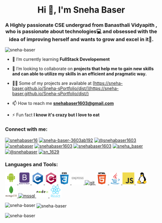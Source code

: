 <h1 align="center">Hi 👋, I'm Sneha Baser</h1>
<h3 align="center">A Highly passionate CSE undergrad from Banasthali Vidyapith , who is passionate about technologies💻 and obsessed with the idea of improving herself and wants to grow and excel in it🚀.</h3>

<p align="left"> <img src="https://komarev.com/ghpvc/?username=sneha-baser&label=Profile%20views&color=0e75b6&style=flat" alt="sneha-baser" /> </p>

- 🌱 I’m currently learning **FullStack Developement**

- 👯 I’m looking to collaborate on **projects that help me to gain new skills and can able to utilize my skills in an efficient and pragmatic way.**

- 👨‍💻 Some of my projects are available at [https://sneha-baser.github.io/Sneha-sPortfolio/dist/](https://sneha-baser.github.io/Sneha-sPortfolio/dist/)

- 📫 How to reach me **snehabaser1603@gmail.com**

- ⚡ Fun fact **I know it's crazy but I love to eat**

<h3 align="left">Connect with me:</h3>
<p align="left">
<a href="https://codepen.io/snehabaser16" target="blank"><img align="center" src="https://raw.githubusercontent.com/rahuldkjain/github-profile-readme-generator/master/src/images/icons/Social/codepen.svg" alt="snehabaser16" height="30" width="40" /></a>
<a href="https://linkedin.com/in/sneha-baser-3603ab192" target="blank"><img align="center" src="https://raw.githubusercontent.com/rahuldkjain/github-profile-readme-generator/master/src/images/icons/Social/linked-in-alt.svg" alt="sneha-baser-3603ab192" height="30" width="40" /></a>
<a href="https://medium.com/@snehabaser1603" target="blank"><img align="center" src="https://raw.githubusercontent.com/rahuldkjain/github-profile-readme-generator/master/src/images/icons/Social/medium.svg" alt="@snehabaser1603" height="30" width="40" /></a>
<a href="https://www.codechef.com/users/snehabaser" target="blank"><img align="center" src="https://cdn.jsdelivr.net/npm/simple-icons@3.1.0/icons/codechef.svg" alt="snehabaser" height="30" width="40" /></a>
<a href="https://www.hackerrank.com/snehabaser1603" target="blank"><img align="center" src="https://raw.githubusercontent.com/rahuldkjain/github-profile-readme-generator/master/src/images/icons/Social/hackerrank.svg" alt="snehabaser1603" height="30" width="40" /></a>
<a href="https://codeforces.com/profile/snehabaser1603" target="blank"><img align="center" src="https://cdn.jsdelivr.net/npm/simple-icons@3.0.1/icons/codeforces.svg" alt="snehabaser1603" height="30" width="40" /></a>
<a href="https://www.leetcode.com/sneha_baser" target="blank"><img align="center" src="https://raw.githubusercontent.com/rahuldkjain/github-profile-readme-generator/master/src/images/icons/Social/leet-code.svg" alt="sneha_baser" height="30" width="40" /></a>
<a href="https://www.hackerearth.com/@snehabaser" target="blank"><img align="center" src="https://raw.githubusercontent.com/rahuldkjain/github-profile-readme-generator/master/src/images/icons/Social/hackerearth.svg" alt="@snehabaser" height="30" width="40" /></a>
<a href="https://auth.geeksforgeeks.org/user/sn_1629" target="blank"><img align="center" src="https://raw.githubusercontent.com/rahuldkjain/github-profile-readme-generator/master/src/images/icons/Social/geeks-for-geeks.svg" alt="sn_1629" height="30" width="40" /></a>
</p>

<h3 align="left">Languages and Tools:</h3>
<p align="left"> <a href="https://developer.android.com" target="_blank"> <img src="https://raw.githubusercontent.com/devicons/devicon/master/icons/android/android-original-wordmark.svg" alt="android" width="40" height="40"/> </a> <a href="https://getbootstrap.com" target="_blank"> <img src="https://raw.githubusercontent.com/devicons/devicon/master/icons/bootstrap/bootstrap-plain-wordmark.svg" alt="bootstrap" width="40" height="40"/> </a> <a href="https://www.cprogramming.com/" target="_blank"> <img src="https://raw.githubusercontent.com/devicons/devicon/master/icons/c/c-original.svg" alt="c" width="40" height="40"/> </a> <a href="https://www.w3schools.com/cpp/" target="_blank"> <img src="https://raw.githubusercontent.com/devicons/devicon/master/icons/cplusplus/cplusplus-original.svg" alt="cplusplus" width="40" height="40"/> </a> <a href="https://www.w3schools.com/css/" target="_blank"> <img src="https://raw.githubusercontent.com/devicons/devicon/master/icons/css3/css3-original-wordmark.svg" alt="css3" width="40" height="40"/> </a> <a href="https://expressjs.com" target="_blank"> <img src="https://raw.githubusercontent.com/devicons/devicon/master/icons/express/express-original-wordmark.svg" alt="express" width="40" height="40"/> </a> <a href="https://git-scm.com/" target="_blank"> <img src="https://www.vectorlogo.zone/logos/git-scm/git-scm-icon.svg" alt="git" width="40" height="40"/> </a> <a href="https://www.w3.org/html/" target="_blank"> <img src="https://raw.githubusercontent.com/devicons/devicon/master/icons/html5/html5-original-wordmark.svg" alt="html5" width="40" height="40"/> </a> <a href="https://www.java.com" target="_blank"> <img src="https://raw.githubusercontent.com/devicons/devicon/master/icons/java/java-original.svg" alt="java" width="40" height="40"/> </a> <a href="https://developer.mozilla.org/en-US/docs/Web/JavaScript" target="_blank"> <img src="https://raw.githubusercontent.com/devicons/devicon/master/icons/javascript/javascript-original.svg" alt="javascript" width="40" height="40"/> </a> <a href="https://www.linux.org/" target="_blank"> <img src="https://raw.githubusercontent.com/devicons/devicon/master/icons/linux/linux-original.svg" alt="linux" width="40" height="40"/> </a> <a href="https://www.mongodb.com/" target="_blank"> <img src="https://raw.githubusercontent.com/devicons/devicon/master/icons/mongodb/mongodb-original-wordmark.svg" alt="mongodb" width="40" height="40"/> </a> <a href="https://www.microsoft.com/en-us/sql-server" target="_blank"> <img src="https://www.svgrepo.com/show/303229/microsoft-sql-server-logo.svg" alt="mssql" width="40" height="40"/> </a> <a href="https://nodejs.org" target="_blank"> <img src="https://raw.githubusercontent.com/devicons/devicon/master/icons/nodejs/nodejs-original-wordmark.svg" alt="nodejs" width="40" height="40"/> </a> <a href="https://reactjs.org/" target="_blank"> <img src="https://raw.githubusercontent.com/devicons/devicon/master/icons/react/react-original-wordmark.svg" alt="react" width="40" height="40"/> </a> </p>

<p><img align="left" src="https://github-readme-stats.vercel.app/api/top-langs?username=sneha-baser&show_icons=true&locale=en&layout=compact" alt="sneha-baser" /></p>

<p>&nbsp;<img align="center" src="https://github-readme-stats.vercel.app/api?username=sneha-baser&show_icons=true&locale=en" alt="sneha-baser" /></p>

<p><img align="center" src="https://github-readme-streak-stats.herokuapp.com/?user=sneha-baser&" alt="sneha-baser" /></p>

